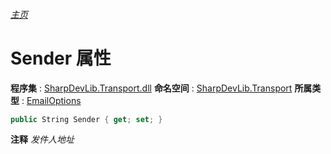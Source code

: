 ###### [主页](./Index.md "主页")
# Sender 属性
**程序集** : [SharpDevLib.Transport.dll](./SharpDevLib.Transport.assembly.md "SharpDevLib.Transport.dll")
**命名空间** : [SharpDevLib.Transport](./SharpDevLib.Transport.namespace.md "SharpDevLib.Transport")
**所属类型** : [EmailOptions](./SharpDevLib.Transport.EmailOptions.md "EmailOptions")
``` csharp
public String Sender { get; set; }
```
**注释**
*发件人地址*

